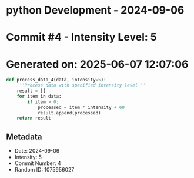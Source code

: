 ﻿# python Development - 2024-09-06
# Commit #4 - Intensity Level: 5
# Generated on: 2025-06-07 12:07:06
```python
def process_data_4(data, intensity=5):
    '''Process data with specified intensity level'''
    result = []
    for item in data:
        if item > 0:
            processed = item * intensity + 60
            result.append(processed)
    return result
```
## Metadata
- Date: 2024-09-06
- Intensity: 5
- Commit Number: 4
- Random ID: 1075956027
